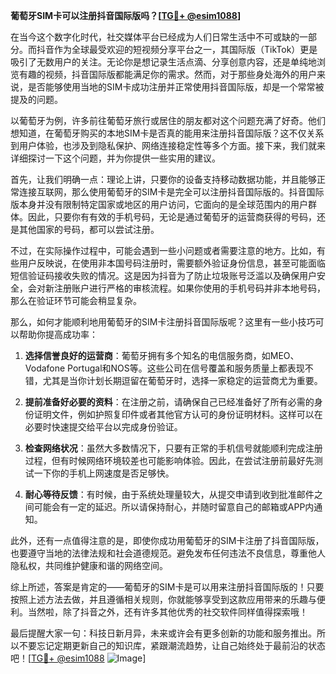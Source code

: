 **葡萄牙SIM卡可以注册抖音国际版吗？[[TG💪+ @esim1088](https://t.me/s/esim1088)]**

在当今这个数字化时代，社交媒体平台已经成为人们日常生活中不可或缺的一部分。而抖音作为全球最受欢迎的短视频分享平台之一，其国际版（TikTok）更是吸引了无数用户的关注。无论你是想记录生活点滴、分享创意内容，还是单纯地浏览有趣的视频，抖音国际版都能满足你的需求。然而，对于那些身处海外的用户来说，是否能够使用当地的SIM卡成功注册并正常使用抖音国际版，却是一个常常被提及的问题。

以葡萄牙为例，许多前往葡萄牙旅行或居住的朋友都对这个问题充满了好奇。他们想知道，在葡萄牙购买的本地SIM卡是否真的能用来注册抖音国际版？这不仅关系到用户体验，也涉及到隐私保护、网络连接稳定性等多个方面。接下来，我们就来详细探讨一下这个问题，并为你提供一些实用的建议。

首先，让我们明确一点：理论上讲，只要你的设备支持移动数据功能，并且能够正常连接互联网，那么使用葡萄牙的SIM卡是完全可以注册抖音国际版的。抖音国际版本身并没有限制特定国家或地区的用户访问，它面向的是全球范围内的用户群体。因此，只要你有有效的手机号码，无论是通过葡萄牙的运营商获得的号码，还是其他国家的号码，都可以尝试注册。

不过，在实际操作过程中，可能会遇到一些小问题或者需要注意的地方。比如，有些用户反映说，在使用非本国号码注册时，需要额外验证身份信息，甚至可能面临短信验证码接收失败的情况。这是因为抖音为了防止垃圾账号泛滥以及确保用户安全，会对新注册账户进行严格的审核流程。如果你使用的手机号码并非本地号码，那么在验证环节可能会稍显复杂。

那么，如何才能顺利地用葡萄牙的SIM卡注册抖音国际版呢？这里有一些小技巧可以帮助你提高成功率：

1. **选择信誉良好的运营商**：葡萄牙拥有多个知名的电信服务商，如MEO、Vodafone Portugal和NOS等。这些公司在信号覆盖和服务质量上都表现不错，尤其是当你计划长期逗留在葡萄牙时，选择一家稳定的运营商尤为重要。

2. **提前准备好必要的资料**：在注册之前，请确保自己已经准备好了所有必需的身份证明文件，例如护照复印件或者其他官方认可的身份证明材料。这样可以在必要时快速提交给平台以完成身份验证。

3. **检查网络状况**：虽然大多数情况下，只要有正常的手机信号就能顺利完成注册过程，但有时候网络环境较差也可能影响体验。因此，在尝试注册前最好先测试一下你的手机上网速度是否足够快。

4. **耐心等待反馈**：有时候，由于系统处理量较大，从提交申请到收到批准邮件之间可能会有一定的延迟。所以请保持耐心，并随时留意自己的邮箱或APP内通知。

此外，还有一点值得注意的是，即使你成功用葡萄牙的SIM卡注册了抖音国际版，也要遵守当地的法律法规和社会道德规范。避免发布任何违法不良信息，尊重他人隐私权，共同维护健康和谐的网络空间。

综上所述，答案是肯定的——葡萄牙的SIM卡是可以用来注册抖音国际版的！只要按照上述方法去做，并且遵循相关规则，你就能够享受到这款应用带来的乐趣与便利。当然啦，除了抖音之外，还有许多其他优秀的社交软件同样值得探索哦！

最后提醒大家一句：科技日新月异，未来或许会有更多创新的功能和服务推出。所以不要忘记定期更新自己的知识库，紧跟潮流趋势，让自己始终处于最前沿的状态吧！[[TG💪+ @esim1088](https://t.me/s/esim1088) ![Image](https://i.postimg.cc/4NQfJmqS/Snipaste-2025-05-13-00-14-12.png)]